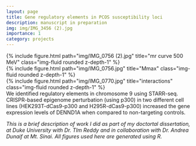 ```yaml
---
layout: page
title: Gene regulatory elements in PCOS susceptibility loci
description: manuscript in preparation
img: img/IMG_3456 (2).jpg
importance: 1
category: projects
---
```




<div class="row">
    <div class="col-sm mt-3 mt-md-0">
        {% include figure.html path="img/IMG_0756 (2).jpg" title="mr curve 500 MeV" class="img-fluid rounded z-depth-1" %}
    </div>
    <div class="col-sm mt-3 mt-md-0">
        {% include figure.html path="img/IMG_0756.jpg" title="Mmax" class="img-fluid rounded z-depth-1" %}
    </div>
    <div class="col-sm mt-3 mt-md-0">
        {% include figure.html path="img/IMG_0770.jpg" title="interactions" class="img-fluid rounded z-depth-1" %}
    </div>
</div>
<div class="caption">
  We identified regulatory elements in chromosome 9 using STARR-seq. CRISPR-based epigenome perturbation (using p300) in two different cell lines (HEK293T-dCas9-p300 and H295R-dCas9-p300) increased the gene expression levels of DENND1A when compared to non-targeting controls. 
</div>

<i> This is a brief description of work I did as part of my doctortal dissertation, at Duke University with Dr. TIm Reddy and in collaboration with Dr. Andrea Dunaif at Mt. Sinai. All figures used here are generated using R. </i>
